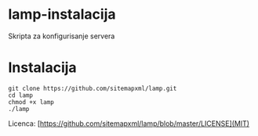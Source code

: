 # lamp-instalacija
Skripta za konfigurisanje servera

# Instalacija

```
git clone https://github.com/sitemapxml/lamp.git
cd lamp
chmod +x lamp
./lamp
```

Licenca: [https://github.com/sitemapxml/lamp/blob/master/LICENSE](MIT)
